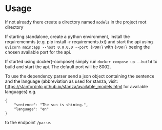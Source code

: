 # Usage

If not already there create a directory named `models` in the project root directory

If starting standalone, create a python environment, install the requiremenmts (e.g. pip install -r requirements.txt) and start the api using `uvicorn main:app --host 0.0.0.0 --port {PORT}` with `{PORT}` beeing the chosen available port for the api.

If started using docker(-compose) simply run `docker compose up --build` to build and start the api. The default port will be 8002.

To use the dependency parser send a json object containing the sentence and the language (abbreviation as used for stanza, visit: https://stanfordnlp.github.io/stanza/available_models.html for available languages) e.g.

    {
        "sentence": "The sun is shining.",
        "language": "en"
    }

to the endpoint `/parse`.